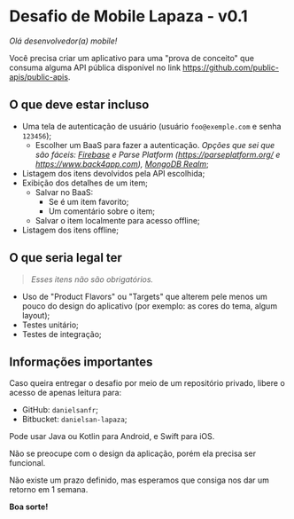 # Desafio de Mobile Lapaza - v0.1

_Olá desenvolvedor(a) mobile!_

Você precisa criar um aplicativo para uma "prova de conceito" que consuma alguma API pública disponível no link https://github.com/public-apis/public-apis.

## O que deve estar incluso

- Uma tela de autenticação de usuário (usuário `foo@exemple.com` e senha `123456`);
    - Escolher um BaaS para fazer a autenticação. _Opções que sei que são fáceis:  [Firebase](https://firebase.google.com/) e Parse Platform (https://parseplatform.org/ e https://www.back4app.com), [MongoDB Realm](https://www.mongodb.com/realm)_;
- Listagem dos itens devolvidos pela API escolhida;
- Exibição dos detalhes de um item;
    - Salvar no BaaS:
        - Se é um item favorito;
        - Um comentário sobre o item;
    - Salvar o item localmente para acesso offline;
- Listagem dos itens offline;

## O que seria legal ter

> _Esses itens não são obrigatórios._

- Uso de "Product Flavors" ou "Targets" que alterem pele menos um pouco do design do aplicativo (por exemplo: as cores do tema, algum layout);
- Testes unitário;
- Testes de integração;

## Informações importantes

Caso queira entregar o desafio por meio de um repositório privado, libere o acesso de apenas leitura para:

- GitHub: `danielsanfr`;
- Bitbucket: `danielsan-lapaza`;

Pode usar Java ou Kotlin para Android, e Swift para iOS.

Não se preocupe com o design da aplicação, porém ela precisa ser funcional.

Não existe um prazo definido, mas esperamos que consiga nos dar um retorno em 1 semana.

**Boa sorte!**

